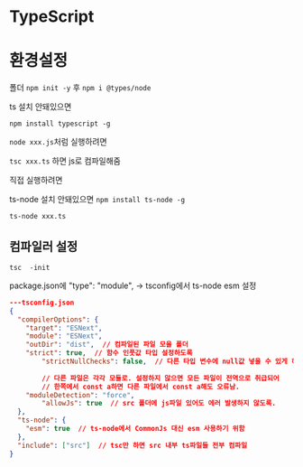 # TypeScript

# 환경설정

폴더 `npm init -y` 후 `npm i @types/node`

ts 설치 안돼있으면

`npm install typescript -g`

`node xxx.js`처럼 실행하려면

`tsc xxx.ts` 하면 js로 컴파일해줌

직접 실행하려면 

ts-node 설치 안돼있으면 `npm install ts-node -g`

`ts-node xxx.ts`

## 컴파일러 설정

`tsc  -init`

package.json에 "type": "module", → tsconfig에서 ts-node esm 설정

```json
---tsconfig.json
{
  "compilerOptions": {
    "target": "ESNext",
    "module": "ESNext",
    "outDir": "dist",  // 컴파일된 파일 모을 폴더
    "strict": true,  // 함수 인풋값 타입 설정하도록
		"strictNullChecks": false,  // 다른 타입 변수에 null값 넣을 수 있게 해줌
		
		// 다른 파일은 각각 모듈로. 설정하지 않으면 모든 파일이 전역으로 취급되어
		// 한쪽에서 const a하면 다른 파일에서 const a해도 오류남.
    "moduleDetection": "force",
		"allowJs": true  // src 폴더에 js파일 있어도 에러 발생하지 않도록. 
  },
  "ts-node": {
    "esm": true  // ts-node에서 CommonJs 대신 esm 사용하기 위함
  },
  "include": ["src"]  // tsc만 하면 src 내부 ts파일들 전부 컴파일
}
```
